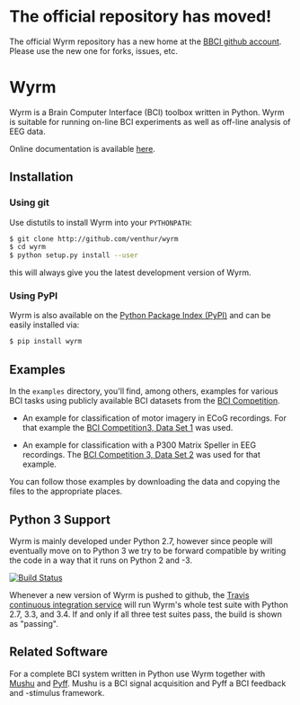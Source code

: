 # The official repository has moved!

The official Wyrm repository has a new home at the [BBCI github account][bbci].
Please use the new one for forks, issues, etc.

  [bbci]: https://github.com/bbci/wyrm


# Wyrm

Wyrm is a Brain Computer Interface (BCI) toolbox written in Python. Wyrm is
suitable for running on-line BCI experiments as well as off-line analysis of EEG
data.

Online documentation is available [here][wyrmdoc].

  [wyrmdoc]: http://venthur.github.io/wyrm


## Installation

### Using git

Use distutils to install Wyrm into your `PYTHONPATH`:

```bash
$ git clone http://github.com/venthur/wyrm
$ cd wyrm
$ python setup.py install --user
```

this will always give you the latest development version of Wyrm.


### Using PyPI

Wyrm is also available on the [Python Package Index (PyPI)][pypi] and can be
easily installed via:

```bash
$ pip install wyrm
```

  [pypi]: https://pypi.python.org/pypi/Wyrm


## Examples

In the `examples` directory, you'll find, among others, examples for various BCI
tasks using publicly available BCI datasets from the [BCI Competition][bcicomp].

* An example for classification of motor imagery in ECoG recordings. For that
  example the [BCI Competition3, Data Set 1][bcicomp3ds1] was used.

* An example for classification with a P300 Matrix Speller in EEG recordings.
  The [BCI Competition 3, Data Set 2][bcicomp3ds2] was used for that example.

You can follow those examples by downloading the data and copying the files to
the appropriate places.


  [bcicomp]: http://www.bbci.de/competition
  [bcicomp3ds1]: http://www.bbci.de/competition/iii/#data_set_i
  [bcicomp3ds2]: http://www.bbci.de/competition/iii/#data_set_ii


## Python 3 Support

Wyrm is mainly developed under Python 2.7, however since people will eventually
move on to Python 3 we try to be forward compatible by writing the code in a way
that it runs on Python 2 and -3.

[![Build Status](https://travis-ci.org/venthur/wyrm.png)](https://travis-ci.org/venthur/wyrm)

Whenever a new version of Wyrm is pushed to github, the [Travis continuous
integration service][travisci] will run Wyrm's whole test suite with Python 2.7,
3.3, and 3.4. If and only if all three test suites pass, the build is shown as
"passing".

  [travisci]: https://travis-ci.org/venthur/wyrm


## Related Software

For a complete BCI system written in Python use Wyrm together with
[Mushu][mushu] and [Pyff][pyff]. Mushu is a BCI signal acquisition and Pyff a
BCI feedback and -stimulus framework.

  [pyff]: http://github.com/venthur/pyff
  [mushu]: http://github.com/venthur/mushu

